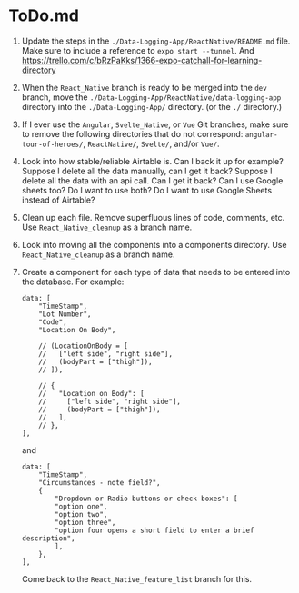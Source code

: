 # ToDo.md

1. Update the steps in the `./Data-Logging-App/ReactNative/README.md` file. Make sure to include a reference to `expo start --tunnel`. And https://trello.com/c/bRzPaKks/1366-expo-catchall-for-learning-directory

2. When the `React_Native` branch is ready to be merged into the `dev` branch, move the `./Data-Logging-App/ReactNative/data-logging-app` directory into the `./Data-Logging-App/` directory. (or the `./` directory.)

3. If I ever use the `Angular`, `Svelte_Native`, or `Vue` Git branches, make sure to remove the following directories that do not correspond: `angular-tour-of-heroes/`, `ReactNative/`, `Svelte/`, and/or `Vue/`.

4. Look into how stable/reliable Airtable is. Can I back it up for example? Suppose I delete all the data manually, can I get it back? Suppose I delete all the data with an api call. Can I get it back? Can I use Google sheets too? Do I want to use both? Do I want to use Google Sheets instead of Airtable?

5. Clean up each file. Remove superfluous lines of code, comments, etc. Use `React_Native_cleanup` as a branch name.

6. Look into moving all the components into a components directory. Use `React_Native_cleanup` as a branch name.

7. Create a component for each type of data that needs to be entered into the database. For example:

   ```
   data: [
       "TimeStamp",
       "Lot Number",
       "Code",
       "Location On Body",

       // (LocationOnBody = [
       //   ["left side", "right side"],
       //   (bodyPart = ["thigh"]),
       // ]),

       // {
       //   "Location on Body": [
       //     ["left side", "right side"],
       //     (bodyPart = ["thigh"]),
       //   ],
       // },
   ],
   ```

   and

   ```
   data: [
       "TimeStamp",
       "Circumstances - note field?",
       {
           "Dropdown or Radio buttons or check boxes": [
           "option one",
           "option two",
           "option three",
           "option four opens a short field to enter a brief description",
           ],
       },
   ],
   ```

   Come back to the `React_Native_feature_list` branch for this.
